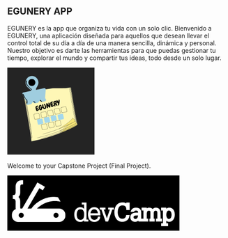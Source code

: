 ## EGUNERY APP

EGUNERY es la app que organiza tu vida con un solo clic.
Bienvenido a EGUNERY, una aplicación diseñada para aquellos que desean llevar el control total de su día a día de una manera sencilla, dinámica y personal. Nuestro objetivo es darte las herramientas para que puedas gestionar tu tiempo, explorar el mundo y compartir tus ideas, todo desde un solo lugar.

<!-- ![alt text](image-1.png)  -->
<img src="image-1.png" alt="alt text" width="200" height="200"/>



Welcome to your Capstone Project (Final Project).

![alt text](image.png)




